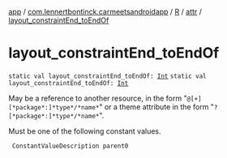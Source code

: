 [app](../../../index.md) / [com.lennertbontinck.carmeetsandroidapp](../../index.md) / [R](../index.md) / [attr](index.md) / [layout_constraintEnd_toEndOf](./layout_constraint-end_to-end-of.md)

# layout_constraintEnd_toEndOf

`static val layout_constraintEnd_toEndOf: `[`Int`](https://kotlinlang.org/api/latest/jvm/stdlib/kotlin/-int/index.html)
`static val layout_constraintEnd_toEndOf: `[`Int`](https://kotlinlang.org/api/latest/jvm/stdlib/kotlin/-int/index.html)

May be a reference to another resource, in the form "`@[+][*package*:]*type*/*name*`" or a theme attribute in the form "`?[*package*:]*type*/*name*`".

Must be one of the following constant values.

     ConstantValueDescription parent0

